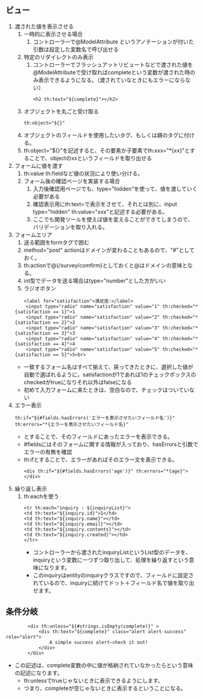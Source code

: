## ビュー
1. 渡された値を表示させる
    1. 一時的に表示させる場合
        1. コントローラーで@ModelAttribute というアノテーションが付いた引数は設定した変数名で呼び出せる
    1. 特定のリダイレクトのみ表示
        1. コントローラーでフラッシュアットリビュートなどで渡された値を@ModelAttributeで受け取ればcompleteという変数が渡された時のみ表示できるようになる。（渡されていなときにもエラーにならない）
            ```
            <h2 th:text="${complete}"></h2>
            ```
    1. オブジェクトを丸ごと受け取る
        ```
        th:object="${}" 
        ```  
    1. オブジェクトのフィールドを使用したいタグ、もしくは親のタグに付ける。
    1. th:object="${}"を記述すると、その要素か子要素でth:xxx="*{xx}"とすることで、objectのxxというフィールドを取り出せる
1. フォームに値を渡す
    1. th:value th:fieldなど値の状況により使い分ける。
    1. フォーム後の確認ページを実装する場合
        1. 入力後確認用ページでも、type="hidden"を使って、値を渡していく必要がある
        1. 確認表示用にth:text=で表示をさせて、それとは別に、input type="hidden" th:value="xxx"と記述する必要がある。
        1. ここでも開発ツールを使えば値を変えることができてしまうので、バリデーションを取り入れる。
1. フォームエリア
    1. 送る範囲をformタグで囲む
    1. method="post" actionはドメインが変わることもあるので、"#"としておく。
    1. th:actionで@{/survey/comfirm}としておくと@はドメインの意味となる。
    1. int型でデータを送る場合はtype="number"とした方がいい
    1. ラジオボタン
    ```
    　　<label for="satisfaction">満足度:</label>
        <input type="radio" name="satisfaction" value="1" th:checked="*{satisfaction == 1}">1
        <input type="radio" name="satisfaction" value="2" th:checked="*{satisfaction == 2}">2
        <input type="radio" name="satisfaction" value="3" th:checked="*{satisfaction == 3}">3
        <input type="radio" name="satisfaction" value="4" th:checked="*{satisfaction == 4}">4
        <input type="radio" name="satisfaction" value="5" th:checked="*{satisfaction == 5}">5<br>
    ```
    * 一致するフォーム名はすべて揃えて、戻ってきたときに、選択した値が自動で選ばれるように。satisfactionが1であれば1のチェックボックスのcheckedがtrueになりそれ以外はfalseになる
    * 初めて入力フォームに来たときは、空白なので、チェックはついていない
1. エラー表示
    ```
    th:if="${#fields.hasErrors('エラーを表示させたいフィールド名')}" th:errors="*{エラーを表示させたいフィールド名}"
    ```
    * とすることで、そのフィールドにあったエラーを表示できる。
    * #fieldsにはそのフォームに関する情報が入っており、hasErrorsと引数でエラーの有無を確認
    * th:ifとすることで、エラーがあればそのエラー文を表示できる。
        ```
        <div th:if="${#fields.hasErrors('age')}" th:errors="*{age}"></div>
        ```
1. 繰り返し表示
    1. th:eachを使う
        ```
        <tr th:each="inquiry : ${inquiryList}">
		<td th:text="${inquiry.id}">1</td>
		<td th:text="${inquiry.name}"></td>
		<td th:text="${inquiry.email}"></td>
		<td th:text="${inquiry.contents}"></td>
		<td th:text="${inquiry.created}"></td>
	    </tr>
        ```
        * コントローラーから渡されたinquiryListというList型のデータを、inquiryという変数に一つずつ取り出して、処理を繰り返すという意味になります。
        * このinquiryはentityのinquiryクラスですので、フィールドに設定されているので、inquiryに続けてドット＋フィールド名で値を取り出せます。

## 条件分岐
```
        <div th:unless="${#strings.isEmpty(complete)}" >
            <div th:text="${complete}" class="alert alert-success" role="alert">
                A simple success alert—check it out!
		    </div>
	    </div>
```
* この記述は、complete変数の中に値が格納されていなかったらという意味の記述になります。
    * th:unlessでtrueじゃないときに表示できるようにします。
    * つまり、completeが空じゃないときに表示するということになる。

